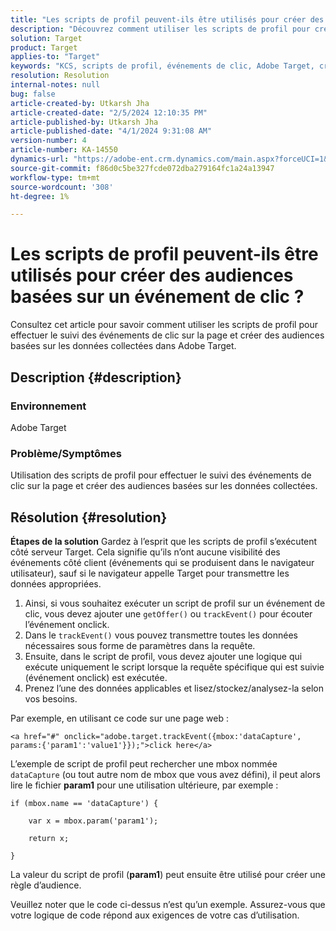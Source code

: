 ```yaml
---
title: "Les scripts de profil peuvent-ils être utilisés pour créer des audiences basées sur un événement de clic ?"
description: "Découvrez comment utiliser les scripts de profil pour créer des audiences basées sur les données collectées dans Adobe Target."
solution: Target
product: Target
applies-to: "Target"
keywords: "KCS, scripts de profil, événements de clic, Adobe Target, créer des audiences, onclick"
resolution: Resolution
internal-notes: null
bug: false
article-created-by: Utkarsh Jha
article-created-date: "2/5/2024 12:10:35 PM"
article-published-by: Utkarsh Jha
article-published-date: "4/1/2024 9:31:08 AM"
version-number: 4
article-number: KA-14550
dynamics-url: "https://adobe-ent.crm.dynamics.com/main.aspx?forceUCI=1&pagetype=entityrecord&etn=knowledgearticle&id=a16c748c-1fc4-ee11-9079-6045bd0065f9"
source-git-commit: f86d0c5be327fcde072dba279164fc1a24a13947
workflow-type: tm+mt
source-wordcount: '308'
ht-degree: 1%

---
```


# Les scripts de profil peuvent-ils être utilisés pour créer des audiences basées sur un événement de clic ?


Consultez cet article pour savoir comment utiliser les scripts de profil pour effectuer le suivi des événements de clic sur la page et créer des audiences basées sur les données collectées dans Adobe Target.

## Description {#description}


### Environnement

Adobe Target

### Problème/Symptômes

Utilisation des scripts de profil pour effectuer le suivi des événements de clic sur la page et créer des audiences basées sur les données collectées.


## Résolution {#resolution}


<b>Étapes de la solution</b>
Gardez à l’esprit que les scripts de profil s’exécutent côté serveur Target. Cela signifie qu’ils n’ont aucune visibilité des événements côté client (événements qui se produisent dans le navigateur utilisateur), sauf si le navigateur appelle Target pour transmettre les données appropriées.

1. Ainsi, si vous souhaitez exécuter un script de profil sur un événement de clic, vous devez ajouter une `getOffer()` ou `trackEvent()` pour écouter l’événement onclick.
2. Dans le `trackEvent()` vous pouvez transmettre toutes les données nécessaires sous forme de paramètres dans la requête.
3. Ensuite, dans le script de profil, vous devez ajouter une logique qui exécute uniquement le script lorsque la requête spécifique qui est suivie (événement onclick) est exécutée.
4. Prenez l’une des données applicables et lisez/stockez/analysez-la selon vos besoins.


Par exemple, en utilisant ce code sur une page web :

`<a href="#" onclick="adobe.target.trackEvent({mbox:'dataCapture', params:{'param1':'value1'}});">click here</a>`

L’exemple de script de profil peut rechercher une mbox nommée `dataCapture` (ou tout autre nom de mbox que vous avez défini), il peut alors lire le fichier <b>param1</b> pour une utilisation ultérieure, par exemple :


```
if (mbox.name == 'dataCapture') {
```


`    var x = mbox.param('param1'); `

`    return x; `

`}`

La valeur du script de profil (<b>param1</b>) peut ensuite être utilisé pour créer une règle d’audience.

Veuillez noter que le code ci-dessus n’est qu’un exemple. Assurez-vous que votre logique de code répond aux exigences de votre cas d’utilisation.
